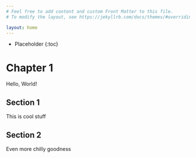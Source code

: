 ```yaml
---
# Feel free to add content and custom Front Matter to this file.
# To modify the layout, see https://jekyllrb.com/docs/themes/#overriding-theme-defaults

layout: home
---
```

* Placeholder
{:toc}

# Chapter 1
Hello, World!

## Section 1
This is cool stuff

## Section 2
Even more chilly goodness
